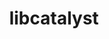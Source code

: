 ---
title: "libcatalyst"
layout: cache
categories: [package, develop]
meta: {"compilers": ["cce@18.0.0", "gcc@10.3.0", "gcc@11.1.0", "gcc@11.4.0", "gcc@12.4.0", "gcc@9.4.0", "intel-oneapi-compilers@2025.1.0"], "num_specs": 146, "num_specs_by_stack": {"aws-pcluster-neoverse_v1": 7, "data-vis-sdk": 21, "e4s": 45, "e4s-cray-rhel": 6, "e4s-cray-sles": 2, "e4s-neoverse-v2": 27, "e4s-neoverse_v1": 12, "e4s-oneapi": 6, "e4s-power": 2, "e4s-rocm-external": 18, "root": 146}, "oss": ["amzn2", "rhel8", "sle_hpc15", "ubuntu20.04", "ubuntu22.04"], "platforms": ["linux"], "stacks": ["aws-pcluster-neoverse_v1", "data-vis-sdk", "e4s", "e4s-cray-rhel", "e4s-cray-sles", "e4s-neoverse-v2", "e4s-neoverse_v1", "e4s-oneapi", "e4s-power", "e4s-rocm-external", "root"], "targets": ["neoverse_v1", "neoverse_v2", "ppc64le", "x86_64_v3", "x86_64_v4"], "versions": ["2.0.0"]}
spec_details: [{"compiler": "gcc@11.4.0", "hash": "23t7q3mo3jspyo6vgmdhgpk5ukzm7aic", "os": "ubuntu22.04", "platform": "linux", "size": "-", "stacks": ["e4s", "root"], "target": "x86_64_v3", "variants": ["build_system=cmake", "build_type=Release", "~conduit", "~fortran", "generator=make", "~ipo", "+mpi", "~python"], "versions": ["2.0.0"]}, {"compiler": "gcc@11.4.0", "hash": "2ihrwcqic76g75mvphs3n3gpwv6t5slz", "os": "ubuntu22.04", "platform": "linux", "size": "-", "stacks": ["e4s", "root"], "target": "x86_64_v3", "variants": ["build_system=cmake", "build_type=Release", "~conduit", "~fortran", "generator=make", "~ipo", "+mpi", "~python"], "versions": ["2.0.0"]}, {"compiler": "gcc@11.4.0", "hash": "2lpbfb3o3uoblku6niuiqczkfl7kh55h", "os": "ubuntu22.04", "platform": "linux", "size": "-", "stacks": ["e4s-neoverse-v2", "root"], "target": "neoverse_v2", "variants": ["build_system=cmake", "build_type=Release", "~conduit", "~fortran", "generator=make", "~ipo", "+mpi", "~python"], "versions": ["2.0.0"]}, {"compiler": "gcc@11.4.0", "hash": "2tfug3wxxc3dbwy3fmg5y23l4s22blmy", "os": "ubuntu22.04", "platform": "linux", "size": "-", "stacks": ["e4s-neoverse-v2", "root"], "target": "neoverse_v2", "variants": ["build_system=cmake", "build_type=Release", "~conduit", "~fortran", "generator=make", "~ipo", "+mpi", "~python"], "versions": ["2.0.0"]}, {"compiler": "gcc@11.1.0", "hash": "2vvxjyxqnei6t5vhdqifi3gkxzcaitgn", "os": "ubuntu20.04", "platform": "linux", "size": "-", "stacks": ["data-vis-sdk", "root"], "target": "x86_64_v3", "variants": ["build_system=cmake", "build_type=Release", "~conduit", "~fortran", "generator=make", "~ipo", "~mpi", "~python"], "versions": ["2.0.0"]}, {"compiler": "gcc@12.4.0", "hash": "37fl7jzalp5xfpnwwml5ec4xodlnk3tf", "os": "amzn2", "platform": "linux", "size": "-", "stacks": ["aws-pcluster-neoverse_v1", "root"], "target": "neoverse_v1", "variants": ["build_system=cmake", "build_type=Release", "~conduit", "~fortran", "generator=make", "~ipo", "~mpi", "~python"], "versions": ["2.0.0"]}, {"compiler": "gcc@11.1.0", "hash": "3gpkr7ucogc6qozl3baw45ssnwo2fkxk", "os": "ubuntu20.04", "platform": "linux", "size": "-", "stacks": ["data-vis-sdk", "root"], "target": "x86_64_v3", "variants": ["build_system=cmake", "build_type=Release", "~conduit", "~fortran", "generator=make", "~ipo", "+mpi", "~python"], "versions": ["2.0.0"]}, {"compiler": "gcc@11.1.0", "hash": "463xsiyqzw4ovxpd4shz2va6tar4wl2o", "os": "ubuntu20.04", "platform": "linux", "size": "-", "stacks": ["data-vis-sdk", "root"], "target": "x86_64_v3", "variants": ["build_system=cmake", "build_type=Release", "~conduit", "~fortran", "generator=make", "~ipo", "~mpi", "~python"], "versions": ["2.0.0"]}, {"compiler": "intel-oneapi-compilers@2025.1.0", "hash": "4apmhzudpnpyscqifu22gojdgxb7zzm2", "os": "ubuntu22.04", "platform": "linux", "size": "-", "stacks": ["e4s-oneapi", "root"], "target": "x86_64_v3", "variants": ["build_system=cmake", "build_type=Release", "~conduit", "~fortran", "generator=make", "~ipo", "+mpi", "~python"], "versions": ["2.0.0"]}, {"compiler": "gcc@11.4.0", "hash": "4drhtaqv3ngea3aoochgf46ddij7e7e6", "os": "ubuntu22.04", "platform": "linux", "size": "-", "stacks": ["e4s", "root"], "target": "x86_64_v3", "variants": ["build_system=cmake", "build_type=Release", "~conduit", "~fortran", "generator=make", "~ipo", "+mpi", "~python"], "versions": ["2.0.0"]}, {"compiler": "gcc@11.4.0", "hash": "4i2clewdzabvsn2b3ndcmdtorqaucsik", "os": "ubuntu22.04", "platform": "linux", "size": "-", "stacks": ["e4s-neoverse_v1", "root"], "target": "neoverse_v1", "variants": ["build_system=cmake", "build_type=Release", "~conduit", "~fortran", "generator=make", "~ipo", "+mpi", "~python"], "versions": ["2.0.0"]}, {"compiler": "gcc@11.4.0", "hash": "4wriylyl2khtpsr5cntdnayc6u4qx7ez", "os": "ubuntu22.04", "platform": "linux", "size": "-", "stacks": ["e4s-neoverse-v2", "root"], "target": "neoverse_v2", "variants": ["build_system=cmake", "build_type=Release", "~conduit", "~fortran", "generator=make", "~ipo", "+mpi", "~python"], "versions": ["2.0.0"]}, {"compiler": "gcc@11.4.0", "hash": "52nqajruiauollmq4r2z62kkv2pagml6", "os": "ubuntu22.04", "platform": "linux", "size": "-", "stacks": ["e4s-neoverse-v2", "root"], "target": "neoverse_v2", "variants": ["build_system=cmake", "build_type=Release", "~conduit", "~fortran", "generator=make", "~ipo", "+mpi", "~python"], "versions": ["2.0.0"]}, {"compiler": "gcc@11.4.0", "hash": "56zgpby7xsaz7cypencluujwqowleogc", "os": "ubuntu22.04", "platform": "linux", "size": "-", "stacks": ["e4s-neoverse_v1", "root"], "target": "neoverse_v1", "variants": ["build_system=cmake", "build_type=Release", "~conduit", "~fortran", "generator=make", "~ipo", "+mpi", "~python"], "versions": ["2.0.0"]}, {"compiler": "gcc@11.4.0", "hash": "5qkmqyd53umhkqcbv5n4kcsxgflid36g", "os": "ubuntu22.04", "platform": "linux", "size": "-", "stacks": ["e4s", "root"], "target": "x86_64_v3", "variants": ["build_system=cmake", "build_type=Release", "~conduit", "~fortran", "generator=make", "~ipo", "+mpi", "~python"], "versions": ["2.0.0"]}, {"compiler": "gcc@11.4.0", "hash": "5xu5p5gfu4yqfejv5me45np77sozfgro", "os": "ubuntu22.04", "platform": "linux", "size": "-", "stacks": ["e4s", "root"], "target": "x86_64_v3", "variants": ["build_system=cmake", "build_type=Release", "~conduit", "~fortran", "generator=make", "~ipo", "+mpi", "~python"], "versions": ["2.0.0"]}, {"compiler": "gcc@11.4.0", "hash": "6frmuj2z755apz3vaob2izktnmnmol2y", "os": "ubuntu22.04", "platform": "linux", "size": "-", "stacks": ["e4s-neoverse-v2", "root"], "target": "neoverse_v2", "variants": ["build_system=cmake", "build_type=Release", "~conduit", "~fortran", "generator=make", "~ipo", "+mpi", "~python"], "versions": ["2.0.0"]}, {"compiler": "gcc@11.4.0", "hash": "6txsy363pik3dugfxgznianazo2vxlc4", "os": "ubuntu22.04", "platform": "linux", "size": "-", "stacks": ["e4s-neoverse_v1", "root"], "target": "neoverse_v1", "variants": ["build_system=cmake", "build_type=Release", "~conduit", "~fortran", "generator=make", "~ipo", "+mpi", "~python"], "versions": ["2.0.0"]}, {"compiler": "intel-oneapi-compilers@2025.1.0", "hash": "6x3lkhra6t2hb6oppzt46pgnucpsqugo", "os": "ubuntu22.04", "platform": "linux", "size": "-", "stacks": ["e4s-oneapi", "root"], "target": "x86_64_v3", "variants": ["build_system=cmake", "build_type=Release", "~conduit", "~fortran", "generator=make", "~ipo", "+mpi", "~python"], "versions": ["2.0.0"]}, {"compiler": "gcc@11.4.0", "hash": "74r7bkt4sukamwcmo6p7npkoo6h76g7i", "os": "ubuntu22.04", "platform": "linux", "size": "-", "stacks": ["e4s-rocm-external", "root"], "target": "x86_64_v3", "variants": ["build_system=cmake", "build_type=Release", "~conduit", "~fortran", "generator=make", "~ipo", "+mpi", "~python"], "versions": ["2.0.0"]}, {"compiler": "intel-oneapi-compilers@2025.1.0", "hash": "7fo3qxjravals4v7beavio6cnoraovh6", "os": "ubuntu22.04", "platform": "linux", "size": "-", "stacks": ["e4s-oneapi", "root"], "target": "x86_64_v3", "variants": ["build_system=cmake", "build_type=Release", "~conduit", "~fortran", "generator=make", "~ipo", "+mpi", "~python"], "versions": ["2.0.0"]}, {"compiler": "gcc@11.4.0", "hash": "7fu4634ktmswleqtr3qjm6vli74pbr62", "os": "ubuntu22.04", "platform": "linux", "size": "-", "stacks": ["e4s-neoverse-v2", "root"], "target": "neoverse_v2", "variants": ["build_system=cmake", "build_type=Release", "~conduit", "~fortran", "generator=make", "~ipo", "+mpi", "~python"], "versions": ["2.0.0"]}, {"compiler": "gcc@11.4.0", "hash": "7obq5rkpwry3rbtjj6ycnyooirhxwl77", "os": "ubuntu22.04", "platform": "linux", "size": "-", "stacks": ["e4s-neoverse-v2", "root"], "target": "neoverse_v2", "variants": ["build_system=cmake", "build_type=Release", "~conduit", "~fortran", "generator=make", "~ipo", "+mpi", "~python"], "versions": ["2.0.0"]}, {"compiler": "gcc@12.4.0", "hash": "7tc6jmao5rh4uwmmehqffmlaix6ic4ri", "os": "amzn2", "platform": "linux", "size": "-", "stacks": ["aws-pcluster-neoverse_v1", "root"], "target": "neoverse_v1", "variants": ["build_system=cmake", "build_type=Release", "~conduit", "~fortran", "generator=make", "~ipo", "~mpi", "~python"], "versions": ["2.0.0"]}, {"compiler": "cce@18.0.0", "hash": "7u4wkagpybehym6ytfzigp4pn7rkvovz", "os": "rhel8", "platform": "linux", "size": "-", "stacks": ["e4s-cray-rhel", "root"], "target": "x86_64_v3", "variants": ["build_system=cmake", "build_type=Release", "~conduit", "~fortran", "generator=make", "~ipo", "+mpi", "~python"], "versions": ["2.0.0"]}, {"compiler": "gcc@11.4.0", "hash": "7yrbs3rhguzfv5a4wqstxifx4nrvxp3c", "os": "ubuntu22.04", "platform": "linux", "size": "-", "stacks": ["e4s-neoverse-v2", "root"], "target": "neoverse_v2", "variants": ["build_system=cmake", "build_type=Release", "~conduit", "~fortran", "generator=make", "~ipo", "+mpi", "~python"], "versions": ["2.0.0"]}, {"compiler": "gcc@11.4.0", "hash": "apc5q6pkp23x2hw6uphn4tmgkgyqxwpg", "os": "ubuntu22.04", "platform": "linux", "size": "-", "stacks": ["e4s-neoverse-v2", "root"], "target": "neoverse_v2", "variants": ["build_system=cmake", "build_type=Release", "~conduit", "~fortran", "generator=make", "~ipo", "+mpi", "~python"], "versions": ["2.0.0"]}, {"compiler": "gcc@11.4.0", "hash": "arz5udflpkigj4d5c74ktmg7gglqwdqy", "os": "ubuntu22.04", "platform": "linux", "size": "-", "stacks": ["e4s-rocm-external", "root"], "target": "x86_64_v3", "variants": ["build_system=cmake", "build_type=Release", "~conduit", "~fortran", "generator=make", "~ipo", "+mpi", "~python"], "versions": ["2.0.0"]}, {"compiler": "gcc@11.4.0", "hash": "awea7prmhmh25zq6rtwvgvlrhkku623r", "os": "ubuntu22.04", "platform": "linux", "size": "-", "stacks": ["e4s", "root"], "target": "x86_64_v3", "variants": ["build_system=cmake", "build_type=Release", "~conduit", "~fortran", "generator=make", "~ipo", "+mpi", "~python"], "versions": ["2.0.0"]}, {"compiler": "gcc@11.4.0", "hash": "azpir62idsyh73k3ym2yopqtk7loioqq", "os": "ubuntu22.04", "platform": "linux", "size": "-", "stacks": ["e4s-neoverse-v2", "root"], "target": "neoverse_v2", "variants": ["build_system=cmake", "build_type=Release", "~conduit", "~fortran", "generator=make", "~ipo", "+mpi", "~python"], "versions": ["2.0.0"]}, {"compiler": "cce@18.0.0", "hash": "bmfz5rmhuy7rylnkbyaopbuqd4eurqba", "os": "rhel8", "platform": "linux", "size": "-", "stacks": ["e4s-cray-rhel", "root"], "target": "x86_64_v3", "variants": ["build_system=cmake", "build_type=Release", "~conduit", "~fortran", "generator=make", "~ipo", "+mpi", "~python"], "versions": ["2.0.0"]}, {"compiler": "gcc@11.4.0", "hash": "bthategqx6ubjmqmcwpvut3ye6fuho3d", "os": "ubuntu22.04", "platform": "linux", "size": "-", "stacks": ["e4s-neoverse_v1", "root"], "target": "neoverse_v1", "variants": ["build_system=cmake", "build_type=Release", "~conduit", "~fortran", "generator=make", "~ipo", "+mpi", "~python"], "versions": ["2.0.0"]}, {"compiler": "gcc@11.4.0", "hash": "bwd6wos5bqaohzerra7iumzqukt7ldmm", "os": "ubuntu22.04", "platform": "linux", "size": "-", "stacks": ["e4s-neoverse_v1", "root"], "target": "neoverse_v1", "variants": ["build_system=cmake", "build_type=Release", "~conduit", "~fortran", "generator=make", "~ipo", "+mpi", "~python"], "versions": ["2.0.0"]}, {"compiler": "gcc@11.4.0", "hash": "c35syhi4ecmgdk6izg3mj3g5ramdt2lk", "os": "ubuntu22.04", "platform": "linux", "size": "-", "stacks": ["e4s-neoverse-v2", "root"], "target": "neoverse_v2", "variants": ["build_system=cmake", "build_type=Release", "~conduit", "~fortran", "generator=make", "~ipo", "+mpi", "~python"], "versions": ["2.0.0"]}, {"compiler": "gcc@11.4.0", "hash": "c6usvadyxmbi32y7cfelrfnufttiri5w", "os": "ubuntu22.04", "platform": "linux", "size": "-", "stacks": ["e4s-rocm-external", "root"], "target": "x86_64_v3", "variants": ["build_system=cmake", "build_type=Release", "~conduit", "~fortran", "generator=make", "~ipo", "+mpi", "~python"], "versions": ["2.0.0"]}, {"compiler": "gcc@11.1.0", "hash": "cjqsfzjoditoasyflndeahlqmbainbn2", "os": "ubuntu20.04", "platform": "linux", "size": "-", "stacks": ["data-vis-sdk", "root"], "target": "x86_64_v3", "variants": ["build_system=cmake", "build_type=Release", "~conduit", "~fortran", "generator=make", "~ipo", "+mpi", "~python"], "versions": ["2.0.0"]}, {"compiler": "gcc@11.4.0", "hash": "co5oslf3l6prun7ryufba6kvuqxakhfw", "os": "ubuntu22.04", "platform": "linux", "size": "-", "stacks": ["e4s", "root"], "target": "x86_64_v3", "variants": ["build_system=cmake", "build_type=Release", "~conduit", "~fortran", "generator=make", "~ipo", "+mpi", "~python"], "versions": ["2.0.0"]}, {"compiler": "gcc@11.4.0", "hash": "cpvdlbuow4et2yog4naqcx2mm4nnssjd", "os": "ubuntu22.04", "platform": "linux", "size": "-", "stacks": ["e4s", "root"], "target": "x86_64_v3", "variants": ["build_system=cmake", "build_type=Release", "~conduit", "~fortran", "generator=make", "~ipo", "+mpi", "~python"], "versions": ["2.0.0"]}, {"compiler": "gcc@12.4.0", "hash": "cvfvh4h2qas7oywbpcouhcpxpo7gmqlg", "os": "amzn2", "platform": "linux", "size": "-", "stacks": ["aws-pcluster-neoverse_v1", "root"], "target": "neoverse_v1", "variants": ["build_system=cmake", "build_type=Release", "~conduit", "~fortran", "generator=make", "~ipo", "~mpi", "~python"], "versions": ["2.0.0"]}, {"compiler": "gcc@11.4.0", "hash": "d56r675mypsilqnn4piol5a4kcsxtrlt", "os": "ubuntu22.04", "platform": "linux", "size": "-", "stacks": ["e4s-neoverse-v2", "root"], "target": "neoverse_v2", "variants": ["build_system=cmake", "build_type=Release", "~conduit", "~fortran", "generator=make", "~ipo", "+mpi", "~python"], "versions": ["2.0.0"]}, {"compiler": "gcc@11.4.0", "hash": "ddfogxjs7qplvhr7mrhlvcgrrexdvchy", "os": "ubuntu22.04", "platform": "linux", "size": "-", "stacks": ["e4s-rocm-external", "root"], "target": "x86_64_v3", "variants": ["build_system=cmake", "build_type=Release", "~conduit", "~fortran", "generator=make", "~ipo", "+mpi", "~python"], "versions": ["2.0.0"]}, {"compiler": "gcc@11.4.0", "hash": "dibxsgj5sswsfnbp2b3rouwqtb6ftqcu", "os": "ubuntu22.04", "platform": "linux", "size": "-", "stacks": ["e4s", "root"], "target": "x86_64_v3", "variants": ["build_system=cmake", "build_type=Release", "~conduit", "~fortran", "generator=make", "~ipo", "+mpi", "~python"], "versions": ["2.0.0"]}, {"compiler": "gcc@11.4.0", "hash": "dn3rvkcwj62lyksu6nrtcguez4sfqynv", "os": "ubuntu22.04", "platform": "linux", "size": "-", "stacks": ["e4s", "root"], "target": "x86_64_v3", "variants": ["build_system=cmake", "build_type=Release", "~conduit", "~fortran", "generator=make", "~ipo", "+mpi", "~python"], "versions": ["2.0.0"]}, {"compiler": "gcc@11.4.0", "hash": "dqyqdyhpn3kmtcvhfikppbg2klwowvih", "os": "ubuntu22.04", "platform": "linux", "size": "-", "stacks": ["e4s-neoverse-v2", "root"], "target": "neoverse_v2", "variants": ["build_system=cmake", "build_type=Release", "~conduit", "~fortran", "generator=make", "~ipo", "+mpi", "~python"], "versions": ["2.0.0"]}, {"compiler": "gcc@11.1.0", "hash": "dy4prnj6fj4bjyzd7ma3wmmhjfl7gjmo", "os": "ubuntu20.04", "platform": "linux", "size": "-", "stacks": ["data-vis-sdk", "root"], "target": "x86_64_v3", "variants": ["build_system=cmake", "build_type=Release", "~conduit", "~fortran", "generator=make", "~ipo", "+mpi", "~python"], "versions": ["2.0.0"]}, {"compiler": "cce@18.0.0", "hash": "ea7gegvca5maac6hz3kekll6jh7rc67s", "os": "rhel8", "platform": "linux", "size": "-", "stacks": ["e4s-cray-rhel", "root"], "target": "x86_64_v3", "variants": ["build_system=cmake", "build_type=Release", "~conduit", "~fortran", "generator=make", "~ipo", "+mpi", "~python"], "versions": ["2.0.0"]}, {"compiler": "gcc@11.4.0", "hash": "ecphyfzrkih5tmj4p7f62dbnvkbeldn2", "os": "ubuntu22.04", "platform": "linux", "size": "-", "stacks": ["e4s", "root"], "target": "x86_64_v3", "variants": ["build_system=cmake", "build_type=Release", "~conduit", "~fortran", "generator=make", "~ipo", "+mpi", "~python"], "versions": ["2.0.0"]}, {"compiler": "gcc@10.3.0", "hash": "eyyecuik3giqmlph5ewvwwld4wljybag", "os": "sle_hpc15", "platform": "linux", "size": "-", "stacks": ["e4s-cray-sles", "root"], "target": "x86_64_v4", "variants": ["build_system=cmake", "build_type=Release", "~conduit", "~fortran", "generator=make", "~ipo", "+mpi", "~python"], "versions": ["2.0.0"]}, {"compiler": "gcc@11.4.0", "hash": "f3exjjluqfpt3hkak3mzwaydofy563ah", "os": "ubuntu22.04", "platform": "linux", "size": "-", "stacks": ["e4s", "root"], "target": "x86_64_v3", "variants": ["build_system=cmake", "build_type=Release", "~conduit", "~fortran", "generator=make", "~ipo", "+mpi", "~python"], "versions": ["2.0.0"]}, {"compiler": "gcc@12.4.0", "hash": "ftrvvxy7le2ucglndytowxakah3a447u", "os": "amzn2", "platform": "linux", "size": "-", "stacks": ["aws-pcluster-neoverse_v1", "root"], "target": "neoverse_v1", "variants": ["build_system=cmake", "build_type=Release", "~conduit", "~fortran", "generator=make", "~ipo", "~mpi", "~python"], "versions": ["2.0.0"]}, {"compiler": "gcc@11.4.0", "hash": "g4oerm6jpylpsyedgsr3ropmnb2nxykl", "os": "ubuntu22.04", "platform": "linux", "size": "-", "stacks": ["e4s-neoverse-v2", "root"], "target": "neoverse_v2", "variants": ["build_system=cmake", "build_type=Release", "~conduit", "~fortran", "generator=make", "~ipo", "+mpi", "~python"], "versions": ["2.0.0"]}, {"compiler": "gcc@11.4.0", "hash": "gcv5n4oidzwpmkl7hgpdnachgyvs4y5c", "os": "ubuntu22.04", "platform": "linux", "size": "-", "stacks": ["e4s-neoverse-v2", "root"], "target": "neoverse_v2", "variants": ["build_system=cmake", "build_type=Release", "~conduit", "~fortran", "generator=make", "~ipo", "+mpi", "~python"], "versions": ["2.0.0"]}, {"compiler": "gcc@11.4.0", "hash": "gibqizi7jkagc6lg32yc3xhirzjkytyf", "os": "ubuntu22.04", "platform": "linux", "size": "-", "stacks": ["e4s", "root"], "target": "x86_64_v3", "variants": ["build_system=cmake", "build_type=Release", "~conduit", "~fortran", "generator=make", "~ipo", "+mpi", "~python"], "versions": ["2.0.0"]}, {"compiler": "gcc@11.4.0", "hash": "gmda43lwxkfs4bdcvl2p3zlq5cpt5l6w", "os": "ubuntu22.04", "platform": "linux", "size": "-", "stacks": ["e4s-rocm-external", "root"], "target": "x86_64_v3", "variants": ["build_system=cmake", "build_type=Release", "~conduit", "~fortran", "generator=make", "~ipo", "+mpi", "~python"], "versions": ["2.0.0"]}, {"compiler": "gcc@11.4.0", "hash": "gradzmunzj7nvj63wfxxgqme4ja53lcw", "os": "ubuntu22.04", "platform": "linux", "size": "-", "stacks": ["e4s", "root"], "target": "x86_64_v3", "variants": ["build_system=cmake", "build_type=Release", "~conduit", "~fortran", "generator=make", "~ipo", "+mpi", "~python"], "versions": ["2.0.0"]}, {"compiler": "gcc@11.4.0", "hash": "hjs57eqlbouewkxoon2v4wzsx3f36lmo", "os": "ubuntu22.04", "platform": "linux", "size": "-", "stacks": ["e4s-neoverse-v2", "root"], "target": "neoverse_v2", "variants": ["build_system=cmake", "build_type=Release", "~conduit", "~fortran", "generator=make", "~ipo", "+mpi", "~python"], "versions": ["2.0.0"]}, {"compiler": "gcc@11.4.0", "hash": "hsuz23knajksxwc525xyxcakuaoh3bvn", "os": "ubuntu22.04", "platform": "linux", "size": "-", "stacks": ["e4s-neoverse_v1", "root"], "target": "neoverse_v1", "variants": ["build_system=cmake", "build_type=Release", "~conduit", "~fortran", "generator=make", "~ipo", "+mpi", "~python"], "versions": ["2.0.0"]}, {"compiler": "gcc@11.4.0", "hash": "hxoc24firbbk7peiv6b6iqeux5awkcug", "os": "ubuntu22.04", "platform": "linux", "size": "-", "stacks": ["e4s-rocm-external", "root"], "target": "x86_64_v3", "variants": ["build_system=cmake", "build_type=Release", "~conduit", "~fortran", "generator=make", "~ipo", "+mpi", "~python"], "versions": ["2.0.0"]}, {"compiler": "gcc@11.4.0", "hash": "i2cby7kfvjlqlmglqkk3mvqltw4pt6am", "os": "ubuntu22.04", "platform": "linux", "size": "-", "stacks": ["e4s-rocm-external", "root"], "target": "x86_64_v3", "variants": ["build_system=cmake", "build_type=Release", "~conduit", "~fortran", "generator=make", "~ipo", "+mpi", "~python"], "versions": ["2.0.0"]}, {"compiler": "gcc@11.4.0", "hash": "i4asl2ikw75co4s3iym7ftjnxhqtrjai", "os": "ubuntu22.04", "platform": "linux", "size": "-", "stacks": ["e4s-rocm-external", "root"], "target": "x86_64_v3", "variants": ["build_system=cmake", "build_type=Release", "~conduit", "~fortran", "generator=make", "~ipo", "+mpi", "~python"], "versions": ["2.0.0"]}, {"compiler": "gcc@11.4.0", "hash": "ia7gcy6s2huohfun4fev2q4652tsgy56", "os": "ubuntu22.04", "platform": "linux", "size": "-", "stacks": ["e4s", "root"], "target": "x86_64_v3", "variants": ["build_system=cmake", "build_type=Release", "~conduit", "~fortran", "generator=make", "~ipo", "+mpi", "~python"], "versions": ["2.0.0"]}, {"compiler": "gcc@11.4.0", "hash": "ifhwe5zb34tt6evrinowsa74kestwohu", "os": "ubuntu22.04", "platform": "linux", "size": "-", "stacks": ["e4s-rocm-external", "root"], "target": "x86_64_v3", "variants": ["build_system=cmake", "build_type=Release", "~conduit", "~fortran", "generator=make", "~ipo", "+mpi", "~python"], "versions": ["2.0.0"]}, {"compiler": "gcc@11.4.0", "hash": "ikto2chmhwz2hrmmgmxzl2vrkcyooant", "os": "ubuntu22.04", "platform": "linux", "size": "-", "stacks": ["e4s-neoverse-v2", "root"], "target": "neoverse_v2", "variants": ["build_system=cmake", "build_type=Release", "~conduit", "~fortran", "generator=make", "~ipo", "+mpi", "~python"], "versions": ["2.0.0"]}, {"compiler": "gcc@11.4.0", "hash": "ioynnpzsm7pphhq3refttc7dihby5rrn", "os": "ubuntu22.04", "platform": "linux", "size": "-", "stacks": ["e4s", "root"], "target": "x86_64_v3", "variants": ["build_system=cmake", "build_type=Release", "~conduit", "~fortran", "generator=make", "~ipo", "+mpi", "~python"], "versions": ["2.0.0"]}, {"compiler": "gcc@11.4.0", "hash": "iqzmhurgnv4so27ewnl67p4cwuqwjsck", "os": "ubuntu22.04", "platform": "linux", "size": "-", "stacks": ["e4s", "root"], "target": "x86_64_v3", "variants": ["build_system=cmake", "build_type=Release", "~conduit", "~fortran", "generator=make", "~ipo", "+mpi", "~python"], "versions": ["2.0.0"]}, {"compiler": "gcc@11.4.0", "hash": "ixdvpyxhj2kqd2mw4jxjvi75xxmkpnie", "os": "ubuntu22.04", "platform": "linux", "size": "-", "stacks": ["e4s-rocm-external", "root"], "target": "x86_64_v3", "variants": ["build_system=cmake", "build_type=Release", "~conduit", "~fortran", "generator=make", "~ipo", "+mpi", "~python"], "versions": ["2.0.0"]}, {"compiler": "gcc@11.4.0", "hash": "izhosa7xnscpzodyunxuapfbvoycj3ed", "os": "ubuntu22.04", "platform": "linux", "size": "-", "stacks": ["e4s-neoverse-v2", "root"], "target": "neoverse_v2", "variants": ["build_system=cmake", "build_type=Release", "~conduit", "~fortran", "generator=make", "~ipo", "+mpi", "~python"], "versions": ["2.0.0"]}, {"compiler": "gcc@11.4.0", "hash": "j74ld4tappoflg4ibsmjsgfa2wws2qt6", "os": "ubuntu22.04", "platform": "linux", "size": "-", "stacks": ["e4s", "root"], "target": "x86_64_v3", "variants": ["build_system=cmake", "build_type=Release", "~conduit", "~fortran", "generator=make", "~ipo", "+mpi", "~python"], "versions": ["2.0.0"]}, {"compiler": "gcc@11.4.0", "hash": "j7syg2awsgvhgirum5h5nvkd7ngvjvb3", "os": "ubuntu22.04", "platform": "linux", "size": "-", "stacks": ["e4s", "root"], "target": "x86_64_v3", "variants": ["build_system=cmake", "build_type=Release", "~conduit", "~fortran", "generator=make", "~ipo", "+mpi", "~python"], "versions": ["2.0.0"]}, {"compiler": "gcc@11.4.0", "hash": "jfiobchtfchgylodrd7cwobvmcpjyx5y", "os": "ubuntu22.04", "platform": "linux", "size": "-", "stacks": ["e4s-neoverse-v2", "root"], "target": "neoverse_v2", "variants": ["build_system=cmake", "build_type=Release", "~conduit", "~fortran", "generator=make", "~ipo", "+mpi", "~python"], "versions": ["2.0.0"]}, {"compiler": "gcc@11.4.0", "hash": "k2jxi62qsobjmoeigdnjmx33sn3plfx5", "os": "ubuntu22.04", "platform": "linux", "size": "-", "stacks": ["e4s", "root"], "target": "x86_64_v3", "variants": ["build_system=cmake", "build_type=Release", "~conduit", "~fortran", "generator=make", "~ipo", "+mpi", "~python"], "versions": ["2.0.0"]}, {"compiler": "cce@18.0.0", "hash": "k7pdwolp5okmadzm2qhnd43blm6gcwqs", "os": "rhel8", "platform": "linux", "size": "-", "stacks": ["e4s-cray-rhel", "root"], "target": "x86_64_v3", "variants": ["build_system=cmake", "build_type=Release", "~conduit", "~fortran", "generator=make", "~ipo", "+mpi", "~python"], "versions": ["2.0.0"]}, {"compiler": "gcc@11.4.0", "hash": "ka4d7wv6wrce67j7nrg7nu3zhjw756we", "os": "ubuntu22.04", "platform": "linux", "size": "-", "stacks": ["e4s-neoverse_v1", "root"], "target": "neoverse_v1", "variants": ["build_system=cmake", "build_type=Release", "~conduit", "~fortran", "generator=make", "~ipo", "+mpi", "~python"], "versions": ["2.0.0"]}, {"compiler": "gcc@11.1.0", "hash": "kb4ve6qu7xmjysegtka2khq274woxr73", "os": "ubuntu20.04", "platform": "linux", "size": "-", "stacks": ["data-vis-sdk", "root"], "target": "x86_64_v3", "variants": ["build_system=cmake", "build_type=Release", "~conduit", "~fortran", "generator=make", "~ipo", "~mpi", "~python"], "versions": ["2.0.0"]}, {"compiler": "gcc@11.4.0", "hash": "kkn4g5vqdrk46gbojcwm4gs2tjwpzpbi", "os": "ubuntu22.04", "platform": "linux", "size": "-", "stacks": ["e4s-rocm-external", "root"], "target": "x86_64_v3", "variants": ["build_system=cmake", "build_type=Release", "~conduit", "~fortran", "generator=make", "~ipo", "+mpi", "~python"], "versions": ["2.0.0"]}, {"compiler": "gcc@9.4.0", "hash": "kv7wrogovsnebyjzow7dca7ym3e64ncf", "os": "ubuntu20.04", "platform": "linux", "size": "-", "stacks": ["e4s-power", "root"], "target": "ppc64le", "variants": ["build_system=cmake", "build_type=Release", "~conduit", "~fortran", "generator=make", "~ipo", "+mpi", "~python"], "versions": ["2.0.0"]}, {"compiler": "gcc@11.4.0", "hash": "l265kta2nypwhwduldusarnnktyrthq5", "os": "ubuntu22.04", "platform": "linux", "size": "-", "stacks": ["e4s-neoverse_v1", "root"], "target": "neoverse_v1", "variants": ["build_system=cmake", "build_type=Release", "~conduit", "~fortran", "generator=make", "~ipo", "+mpi", "~python"], "versions": ["2.0.0"]}, {"compiler": "gcc@11.1.0", "hash": "l3f2mwvauo7fs67lcyl3fzqeufu5vzpq", "os": "ubuntu20.04", "platform": "linux", "size": "-", "stacks": ["data-vis-sdk", "root"], "target": "x86_64_v3", "variants": ["build_system=cmake", "build_type=Release", "~conduit", "~fortran", "generator=make", "~ipo", "+mpi", "~python"], "versions": ["2.0.0"]}, {"compiler": "gcc@11.4.0", "hash": "l7whkpjoi67s7ykicj3zswm6fjnrunxk", "os": "ubuntu22.04", "platform": "linux", "size": "-", "stacks": ["e4s", "root"], "target": "x86_64_v3", "variants": ["build_system=cmake", "build_type=Release", "~conduit", "~fortran", "generator=make", "~ipo", "+mpi", "~python"], "versions": ["2.0.0"]}, {"compiler": "gcc@11.4.0", "hash": "lfde3gqvhekj2icmbhdgttypqy2mycax", "os": "ubuntu22.04", "platform": "linux", "size": "-", "stacks": ["e4s-rocm-external", "root"], "target": "x86_64_v3", "variants": ["build_system=cmake", "build_type=Release", "~conduit", "~fortran", "generator=make", "~ipo", "+mpi", "~python"], "versions": ["2.0.0"]}, {"compiler": "gcc@11.1.0", "hash": "lfe3e5raynct3wofaj6xjc2cmaik5lve", "os": "ubuntu20.04", "platform": "linux", "size": "-", "stacks": ["data-vis-sdk", "root"], "target": "x86_64_v3", "variants": ["build_system=cmake", "build_type=Release", "~conduit", "~fortran", "generator=make", "~ipo", "~mpi", "~python"], "versions": ["2.0.0"]}, {"compiler": "gcc@11.1.0", "hash": "mjm6rcey4otova44r3thdrbylao6naja", "os": "ubuntu20.04", "platform": "linux", "size": "-", "stacks": ["data-vis-sdk", "root"], "target": "x86_64_v3", "variants": ["build_system=cmake", "build_type=Release", "~conduit", "~fortran", "generator=make", "~ipo", "~mpi", "~python"], "versions": ["2.0.0"]}, {"compiler": "gcc@11.4.0", "hash": "mr32ejfn5ipynsmnr35tixenkbtkmwwe", "os": "ubuntu22.04", "platform": "linux", "size": "-", "stacks": ["e4s-neoverse-v2", "root"], "target": "neoverse_v2", "variants": ["build_system=cmake", "build_type=Release", "~conduit", "~fortran", "generator=make", "~ipo", "+mpi", "~python"], "versions": ["2.0.0"]}, {"compiler": "gcc@11.4.0", "hash": "n6ffsgeufp6uoaptvsdx6iwwui5v3ngn", "os": "ubuntu22.04", "platform": "linux", "size": "-", "stacks": ["e4s-rocm-external", "root"], "target": "x86_64_v3", "variants": ["build_system=cmake", "build_type=Release", "~conduit", "~fortran", "generator=make", "~ipo", "+mpi", "~python"], "versions": ["2.0.0"]}, {"compiler": "gcc@11.1.0", "hash": "nees5i7xaipzjz3nx3vam4uw7dtdrmxf", "os": "ubuntu20.04", "platform": "linux", "size": "-", "stacks": ["data-vis-sdk", "root"], "target": "x86_64_v3", "variants": ["build_system=cmake", "build_type=Release", "~conduit", "~fortran", "generator=make", "~ipo", "~mpi", "~python"], "versions": ["2.0.0"]}, {"compiler": "gcc@11.4.0", "hash": "nfurownju2ascx4efetc373fzrojbaga", "os": "ubuntu22.04", "platform": "linux", "size": "-", "stacks": ["e4s", "root"], "target": "x86_64_v3", "variants": ["build_system=cmake", "build_type=Release", "~conduit", "~fortran", "generator=make", "~ipo", "+mpi", "~python"], "versions": ["2.0.0"]}, {"compiler": "gcc@11.4.0", "hash": "ng2duawr37djsinknbykeidoeihecejk", "os": "ubuntu22.04", "platform": "linux", "size": "-", "stacks": ["e4s-neoverse-v2", "root"], "target": "neoverse_v2", "variants": ["build_system=cmake", "build_type=Release", "~conduit", "~fortran", "generator=make", "~ipo", "+mpi", "~python"], "versions": ["2.0.0"]}, {"compiler": "gcc@9.4.0", "hash": "nlevg22dwjywptyviy2liuoityx4cx3y", "os": "ubuntu20.04", "platform": "linux", "size": "-", "stacks": ["e4s-power", "root"], "target": "ppc64le", "variants": ["build_system=cmake", "build_type=Release", "~conduit", "~fortran", "generator=make", "~ipo", "+mpi", "~python"], "versions": ["2.0.0"]}, {"compiler": "gcc@11.4.0", "hash": "nvne4oeqtouhjflatweqisjd6bqhszgz", "os": "ubuntu22.04", "platform": "linux", "size": "-", "stacks": ["e4s-neoverse_v1", "root"], "target": "neoverse_v1", "variants": ["build_system=cmake", "build_type=Release", "~conduit", "~fortran", "generator=make", "~ipo", "+mpi", "~python"], "versions": ["2.0.0"]}, {"compiler": "gcc@11.4.0", "hash": "o4zklomeq3yrdvx6bbbghqck6j5yxu5t", "os": "ubuntu22.04", "platform": "linux", "size": "-", "stacks": ["e4s", "root"], "target": "x86_64_v3", "variants": ["build_system=cmake", "build_type=Release", "~conduit", "~fortran", "generator=make", "~ipo", "+mpi", "~python"], "versions": ["2.0.0"]}, {"compiler": "gcc@11.1.0", "hash": "odu2faf4zr2uttas5off2vqn327d4vpy", "os": "ubuntu20.04", "platform": "linux", "size": "-", "stacks": ["data-vis-sdk", "root"], "target": "x86_64_v3", "variants": ["build_system=cmake", "build_type=Release", "~conduit", "~fortran", "generator=make", "~ipo", "+mpi", "~python"], "versions": ["2.0.0"]}, {"compiler": "gcc@12.4.0", "hash": "oq6kh42xfcrrsgy5dqa3hkibbkmtwifz", "os": "amzn2", "platform": "linux", "size": "-", "stacks": ["aws-pcluster-neoverse_v1", "root"], "target": "neoverse_v1", "variants": ["build_system=cmake", "build_type=Release", "~conduit", "~fortran", "generator=make", "~ipo", "~mpi", "~python"], "versions": ["2.0.0"]}, {"compiler": "gcc@11.1.0", "hash": "oz6xj3n7cbz4bfkpbk4pqkmq5ts6lnqw", "os": "ubuntu20.04", "platform": "linux", "size": "-", "stacks": ["data-vis-sdk", "root"], "target": "x86_64_v3", "variants": ["build_system=cmake", "build_type=Release", "~conduit", "~fortran", "generator=make", "~ipo", "~mpi", "~python"], "versions": ["2.0.0"]}, {"compiler": "gcc@11.4.0", "hash": "p3a6sb77hhfbkngm62uom4ppulnuidi4", "os": "ubuntu22.04", "platform": "linux", "size": "-", "stacks": ["e4s", "root"], "target": "x86_64_v3", "variants": ["build_system=cmake", "build_type=Release", "~conduit", "~fortran", "generator=make", "~ipo", "+mpi", "~python"], "versions": ["2.0.0"]}, {"compiler": "gcc@11.4.0", "hash": "p7nkdndgwt2l55ibkiztox4ydihzmpt7", "os": "ubuntu22.04", "platform": "linux", "size": "-", "stacks": ["e4s", "root"], "target": "x86_64_v3", "variants": ["build_system=cmake", "build_type=Release", "~conduit", "~fortran", "generator=make", "~ipo", "+mpi", "~python"], "versions": ["2.0.0"]}, {"compiler": "gcc@11.4.0", "hash": "pgovlqk4hlqr5gych47y356yopwq4eq7", "os": "ubuntu22.04", "platform": "linux", "size": "-", "stacks": ["e4s-neoverse-v2", "root"], "target": "neoverse_v2", "variants": ["build_system=cmake", "build_type=Release", "~conduit", "~fortran", "generator=make", "~ipo", "+mpi", "~python"], "versions": ["2.0.0"]}, {"compiler": "gcc@11.4.0", "hash": "prno6qfetkuldoqxpgpdqhtfaqyfq44s", "os": "ubuntu22.04", "platform": "linux", "size": "-", "stacks": ["e4s-neoverse-v2", "root"], "target": "neoverse_v2", "variants": ["build_system=cmake", "build_type=Release", "~conduit", "~fortran", "generator=make", "~ipo", "+mpi", "~python"], "versions": ["2.0.0"]}, {"compiler": "gcc@11.4.0", "hash": "q3zpqmu5qyysmykt4xoeucar7rxjf4xc", "os": "ubuntu22.04", "platform": "linux", "size": "-", "stacks": ["e4s-neoverse-v2", "root"], "target": "neoverse_v2", "variants": ["build_system=cmake", "build_type=Release", "~conduit", "~fortran", "generator=make", "~ipo", "+mpi", "~python"], "versions": ["2.0.0"]}, {"compiler": "gcc@11.4.0", "hash": "q6r2r4f25hq3iyzu4bgnjqfwk34wthwj", "os": "ubuntu22.04", "platform": "linux", "size": "-", "stacks": ["e4s", "root"], "target": "x86_64_v3", "variants": ["build_system=cmake", "build_type=Release", "~conduit", "~fortran", "generator=make", "~ipo", "+mpi", "~python"], "versions": ["2.0.0"]}, {"compiler": "gcc@11.4.0", "hash": "q7gc4te4npvwegmgl5akekv4asdykgtg", "os": "ubuntu22.04", "platform": "linux", "size": "-", "stacks": ["e4s-neoverse_v1", "root"], "target": "neoverse_v1", "variants": ["build_system=cmake", "build_type=Release", "~conduit", "~fortran", "generator=make", "~ipo", "+mpi", "~python"], "versions": ["2.0.0"]}, {"compiler": "gcc@11.4.0", "hash": "qczj2uxecwtxqn3nsf5bcpwmfikzck3l", "os": "ubuntu22.04", "platform": "linux", "size": "-", "stacks": ["e4s-rocm-external", "root"], "target": "x86_64_v3", "variants": ["build_system=cmake", "build_type=Release", "~conduit", "~fortran", "generator=make", "~ipo", "+mpi", "~python"], "versions": ["2.0.0"]}, {"compiler": "gcc@11.4.0", "hash": "qehqiumx36fystkindipgfmwtvfwtqc7", "os": "ubuntu22.04", "platform": "linux", "size": "-", "stacks": ["e4s", "root"], "target": "x86_64_v3", "variants": ["build_system=cmake", "build_type=Release", "~conduit", "~fortran", "generator=make", "~ipo", "+mpi", "~python"], "versions": ["2.0.0"]}, {"compiler": "gcc@11.4.0", "hash": "qhjh23sxuhq6h3k6rlx3zez7ks3ea3qx", "os": "ubuntu22.04", "platform": "linux", "size": "-", "stacks": ["e4s", "root"], "target": "x86_64_v3", "variants": ["build_system=cmake", "build_type=Release", "~conduit", "~fortran", "generator=make", "~ipo", "+mpi", "~python"], "versions": ["2.0.0"]}, {"compiler": "gcc@11.4.0", "hash": "quco2qtzsfrhh5i4ozsaxhya6kbo3ilj", "os": "ubuntu22.04", "platform": "linux", "size": "-", "stacks": ["e4s", "root"], "target": "x86_64_v3", "variants": ["build_system=cmake", "build_type=Release", "~conduit", "~fortran", "generator=make", "~ipo", "+mpi", "~python"], "versions": ["2.0.0"]}, {"compiler": "cce@18.0.0", "hash": "qxnttw3gbupqbgyzrmwdvc6jphmx5jey", "os": "rhel8", "platform": "linux", "size": "-", "stacks": ["e4s-cray-rhel", "root"], "target": "x86_64_v3", "variants": ["build_system=cmake", "build_type=Release", "~conduit", "~fortran", "generator=make", "~ipo", "+mpi", "~python"], "versions": ["2.0.0"]}, {"compiler": "gcc@11.1.0", "hash": "qzjjgxpnh4gblxwycnbfcx7fhw74dend", "os": "ubuntu20.04", "platform": "linux", "size": "-", "stacks": ["data-vis-sdk", "root"], "target": "x86_64_v3", "variants": ["build_system=cmake", "build_type=Release", "~conduit", "~fortran", "generator=make", "~ipo", "~mpi", "~python"], "versions": ["2.0.0"]}, {"compiler": "gcc@11.1.0", "hash": "rzezeix76epxcigrlk2e2aa4cuvkszb2", "os": "ubuntu20.04", "platform": "linux", "size": "-", "stacks": ["data-vis-sdk", "root"], "target": "x86_64_v3", "variants": ["build_system=cmake", "build_type=Release", "~conduit", "~fortran", "generator=make", "~ipo", "+mpi", "~python"], "versions": ["2.0.0"]}, {"compiler": "intel-oneapi-compilers@2025.1.0", "hash": "s3lkodj5ftx3ljbn6bztjux6kqrsfcvp", "os": "ubuntu22.04", "platform": "linux", "size": "-", "stacks": ["e4s-oneapi", "root"], "target": "x86_64_v3", "variants": ["build_system=cmake", "build_type=Release", "~conduit", "~fortran", "generator=make", "~ipo", "+mpi", "~python"], "versions": ["2.0.0"]}, {"compiler": "gcc@11.4.0", "hash": "sfzs3luea2qa2j5tzzysiio2s3oouwb5", "os": "ubuntu22.04", "platform": "linux", "size": "-", "stacks": ["e4s", "root"], "target": "x86_64_v3", "variants": ["build_system=cmake", "build_type=Release", "~conduit", "~fortran", "generator=make", "~ipo", "+mpi", "~python"], "versions": ["2.0.0"]}, {"compiler": "gcc@11.4.0", "hash": "sghvp535ooi3oupin6jcqjnluhxzmuui", "os": "ubuntu22.04", "platform": "linux", "size": "-", "stacks": ["e4s", "root"], "target": "x86_64_v3", "variants": ["build_system=cmake", "build_type=Release", "~conduit", "~fortran", "generator=make", "~ipo", "+mpi", "~python"], "versions": ["2.0.0"]}, {"compiler": "gcc@12.4.0", "hash": "spa73tj6pvfbcmo2h4yeegfsf2lxe3qh", "os": "amzn2", "platform": "linux", "size": "-", "stacks": ["aws-pcluster-neoverse_v1", "root"], "target": "neoverse_v1", "variants": ["build_system=cmake", "build_type=Release", "~conduit", "~fortran", "generator=make", "~ipo", "~mpi", "~python"], "versions": ["2.0.0"]}, {"compiler": "gcc@11.4.0", "hash": "sreox3dsea5s5w4naphpgbgbym3pgalm", "os": "ubuntu22.04", "platform": "linux", "size": "-", "stacks": ["e4s", "root"], "target": "x86_64_v3", "variants": ["build_system=cmake", "build_type=Release", "~conduit", "~fortran", "generator=make", "~ipo", "+mpi", "~python"], "versions": ["2.0.0"]}, {"compiler": "gcc@12.4.0", "hash": "sufrcehoht4l5sw3tuese3lbzmsbvwj4", "os": "amzn2", "platform": "linux", "size": "-", "stacks": ["aws-pcluster-neoverse_v1", "root"], "target": "neoverse_v1", "variants": ["build_system=cmake", "build_type=Release", "~conduit", "~fortran", "generator=make", "~ipo", "~mpi", "~python"], "versions": ["2.0.0"]}, {"compiler": "gcc@11.1.0", "hash": "szvj2nzouz6roxca6nexxae2s73brcvu", "os": "ubuntu20.04", "platform": "linux", "size": "-", "stacks": ["data-vis-sdk", "root"], "target": "x86_64_v3", "variants": ["build_system=cmake", "build_type=Release", "~conduit", "~fortran", "generator=make", "~ipo", "+mpi", "~python"], "versions": ["2.0.0"]}, {"compiler": "gcc@11.1.0", "hash": "t5c7bxcyw7pafqu6jp2tuvtwy2nqert3", "os": "ubuntu20.04", "platform": "linux", "size": "-", "stacks": ["data-vis-sdk", "root"], "target": "x86_64_v3", "variants": ["build_system=cmake", "build_type=Release", "~conduit", "~fortran", "generator=make", "~ipo", "~mpi", "~python"], "versions": ["2.0.0"]}, {"compiler": "gcc@11.4.0", "hash": "tgsff46srydwhcryvx4k6mem6i5f4zsy", "os": "ubuntu22.04", "platform": "linux", "size": "-", "stacks": ["e4s-neoverse-v2", "root"], "target": "neoverse_v2", "variants": ["build_system=cmake", "build_type=Release", "~conduit", "~fortran", "generator=make", "~ipo", "+mpi", "~python"], "versions": ["2.0.0"]}, {"compiler": "gcc@11.1.0", "hash": "tlvyss5juoc3kshnnygf5752nkzwlcs2", "os": "ubuntu20.04", "platform": "linux", "size": "-", "stacks": ["data-vis-sdk", "root"], "target": "x86_64_v3", "variants": ["build_system=cmake", "build_type=Release", "~conduit", "~fortran", "generator=make", "~ipo", "+mpi", "~python"], "versions": ["2.0.0"]}, {"compiler": "gcc@11.1.0", "hash": "ua25zrthqxe4a7jw3rsqhoob3iqupqhb", "os": "ubuntu20.04", "platform": "linux", "size": "-", "stacks": ["data-vis-sdk", "root"], "target": "x86_64_v3", "variants": ["build_system=cmake", "build_type=Release", "~conduit", "~fortran", "generator=make", "~ipo", "+mpi", "~python"], "versions": ["2.0.0"]}, {"compiler": "gcc@11.1.0", "hash": "ua5rtxjsy7obxklovlzjxmpmbc4znye7", "os": "ubuntu20.04", "platform": "linux", "size": "-", "stacks": ["data-vis-sdk", "root"], "target": "x86_64_v3", "variants": ["build_system=cmake", "build_type=Release", "~conduit", "~fortran", "generator=make", "~ipo", "+mpi", "~python"], "versions": ["2.0.0"]}, {"compiler": "gcc@11.4.0", "hash": "up6yczahx2qqysqqc3aafoqns6xhbkvj", "os": "ubuntu22.04", "platform": "linux", "size": "-", "stacks": ["e4s", "root"], "target": "x86_64_v3", "variants": ["build_system=cmake", "build_type=Release", "~conduit", "~fortran", "generator=make", "~ipo", "+mpi", "~python"], "versions": ["2.0.0"]}, {"compiler": "gcc@11.4.0", "hash": "uqt43ufrfe7qxil3jxsavygfebsifsey", "os": "ubuntu22.04", "platform": "linux", "size": "-", "stacks": ["e4s", "root"], "target": "x86_64_v3", "variants": ["build_system=cmake", "build_type=Release", "~conduit", "~fortran", "generator=make", "~ipo", "+mpi", "~python"], "versions": ["2.0.0"]}, {"compiler": "gcc@11.4.0", "hash": "usn5wsff3rtapgltogsfmg55d36f3a5s", "os": "ubuntu22.04", "platform": "linux", "size": "-", "stacks": ["e4s", "root"], "target": "x86_64_v3", "variants": ["build_system=cmake", "build_type=Release", "~conduit", "~fortran", "generator=make", "~ipo", "+mpi", "~python"], "versions": ["2.0.0"]}, {"compiler": "gcc@11.4.0", "hash": "usyjvtmunvcghzkpfmkaqlc6ykhixrqk", "os": "ubuntu22.04", "platform": "linux", "size": "-", "stacks": ["e4s-neoverse_v1", "root"], "target": "neoverse_v1", "variants": ["build_system=cmake", "build_type=Release", "~conduit", "~fortran", "generator=make", "~ipo", "+mpi", "~python"], "versions": ["2.0.0"]}, {"compiler": "gcc@11.4.0", "hash": "vdbjt5nh455cb55tyorwohjhhses4py6", "os": "ubuntu22.04", "platform": "linux", "size": "-", "stacks": ["e4s-neoverse_v1", "root"], "target": "neoverse_v1", "variants": ["build_system=cmake", "build_type=Release", "~conduit", "~fortran", "generator=make", "~ipo", "+mpi", "~python"], "versions": ["2.0.0"]}, {"compiler": "gcc@11.1.0", "hash": "vi64mul2itzebroch35avxnae5tnrqor", "os": "ubuntu20.04", "platform": "linux", "size": "-", "stacks": ["data-vis-sdk", "root"], "target": "x86_64_v3", "variants": ["build_system=cmake", "build_type=Release", "~conduit", "~fortran", "generator=make", "~ipo", "~mpi", "~python"], "versions": ["2.0.0"]}, {"compiler": "gcc@11.4.0", "hash": "vj6hs7pjeocolhm6iktdoxnw57fe424b", "os": "ubuntu22.04", "platform": "linux", "size": "-", "stacks": ["e4s", "root"], "target": "x86_64_v3", "variants": ["build_system=cmake", "build_type=Release", "~conduit", "~fortran", "generator=make", "~ipo", "+mpi", "~python"], "versions": ["2.0.0"]}, {"compiler": "gcc@11.4.0", "hash": "vt5nhevhvevlm6a724h27sql35xl2zje", "os": "ubuntu22.04", "platform": "linux", "size": "-", "stacks": ["e4s", "root"], "target": "x86_64_v3", "variants": ["build_system=cmake", "build_type=Release", "~conduit", "~fortran", "generator=make", "~ipo", "+mpi", "~python"], "versions": ["2.0.0"]}, {"compiler": "gcc@11.4.0", "hash": "vthc6uuogn6fqo3vpd3pth4g7a7auwl4", "os": "ubuntu22.04", "platform": "linux", "size": "-", "stacks": ["e4s", "root"], "target": "x86_64_v3", "variants": ["build_system=cmake", "build_type=Release", "~conduit", "~fortran", "generator=make", "~ipo", "+mpi", "~python"], "versions": ["2.0.0"]}, {"compiler": "gcc@11.4.0", "hash": "vwjutnzdnq7zadewoksnsvzyhl2nhtpb", "os": "ubuntu22.04", "platform": "linux", "size": "-", "stacks": ["e4s-rocm-external", "root"], "target": "x86_64_v3", "variants": ["build_system=cmake", "build_type=Release", "~conduit", "~fortran", "generator=make", "~ipo", "+mpi", "~python"], "versions": ["2.0.0"]}, {"compiler": "gcc@10.3.0", "hash": "w2bj2c72o3q7w2oaxwf7bo4p6ma4rw57", "os": "sle_hpc15", "platform": "linux", "size": "-", "stacks": ["e4s-cray-sles", "root"], "target": "x86_64_v4", "variants": ["build_system=cmake", "build_type=Release", "~conduit", "~fortran", "generator=make", "~ipo", "+mpi", "~python"], "versions": ["2.0.0"]}, {"compiler": "cce@18.0.0", "hash": "w45bwc2hpk3kbwbobwty7ymvrlfljxkg", "os": "rhel8", "platform": "linux", "size": "-", "stacks": ["e4s-cray-rhel", "root"], "target": "x86_64_v3", "variants": ["build_system=cmake", "build_type=Release", "~conduit", "~fortran", "generator=make", "~ipo", "+mpi", "~python"], "versions": ["2.0.0"]}, {"compiler": "intel-oneapi-compilers@2025.1.0", "hash": "wvj7niuxrguheaedp7yfgff7dg7wrcqw", "os": "ubuntu22.04", "platform": "linux", "size": "-", "stacks": ["e4s-oneapi", "root"], "target": "x86_64_v3", "variants": ["build_system=cmake", "build_type=Release", "~conduit", "~fortran", "generator=make", "~ipo", "+mpi", "~python"], "versions": ["2.0.0"]}, {"compiler": "gcc@11.4.0", "hash": "xbw5zpugdufg7hbake5ruq74qddbdwml", "os": "ubuntu22.04", "platform": "linux", "size": "-", "stacks": ["e4s-neoverse-v2", "root"], "target": "neoverse_v2", "variants": ["build_system=cmake", "build_type=Release", "~conduit", "~fortran", "generator=make", "~ipo", "+mpi", "~python"], "versions": ["2.0.0"]}, {"compiler": "gcc@11.1.0", "hash": "xd4hkeumvyswxeofcq7msmec5vwk7oht", "os": "ubuntu20.04", "platform": "linux", "size": "-", "stacks": ["data-vis-sdk", "root"], "target": "x86_64_v3", "variants": ["build_system=cmake", "build_type=Release", "~conduit", "~fortran", "generator=make", "~ipo", "+mpi", "~python"], "versions": ["2.0.0"]}, {"compiler": "gcc@11.4.0", "hash": "xm6oxpyripoobbe4pwc5i3lfcoekccb3", "os": "ubuntu22.04", "platform": "linux", "size": "-", "stacks": ["e4s", "root"], "target": "x86_64_v3", "variants": ["build_system=cmake", "build_type=Release", "~conduit", "~fortran", "generator=make", "~ipo", "+mpi", "~python"], "versions": ["2.0.0"]}, {"compiler": "gcc@11.4.0", "hash": "xvhv3ccusr2lfgradm7hoghimxz5fbop", "os": "ubuntu22.04", "platform": "linux", "size": "-", "stacks": ["e4s", "root"], "target": "x86_64_v3", "variants": ["build_system=cmake", "build_type=Release", "~conduit", "~fortran", "generator=make", "~ipo", "+mpi", "~python"], "versions": ["2.0.0"]}, {"compiler": "gcc@11.4.0", "hash": "y4o53rarqnmbljdnm5hruhlma4ngsukj", "os": "ubuntu22.04", "platform": "linux", "size": "-", "stacks": ["e4s-rocm-external", "root"], "target": "x86_64_v3", "variants": ["build_system=cmake", "build_type=Release", "~conduit", "~fortran", "generator=make", "~ipo", "+mpi", "~python"], "versions": ["2.0.0"]}, {"compiler": "gcc@11.4.0", "hash": "yecpfci5ppuf3icaegsuvo2cmr537ubm", "os": "ubuntu22.04", "platform": "linux", "size": "-", "stacks": ["e4s-rocm-external", "root"], "target": "x86_64_v3", "variants": ["build_system=cmake", "build_type=Release", "~conduit", "~fortran", "generator=make", "~ipo", "+mpi", "~python"], "versions": ["2.0.0"]}, {"compiler": "gcc@11.4.0", "hash": "yg5sjofhc5pr57coppnhnrfxv52xfubi", "os": "ubuntu22.04", "platform": "linux", "size": "-", "stacks": ["e4s", "root"], "target": "x86_64_v3", "variants": ["build_system=cmake", "build_type=Release", "~conduit", "~fortran", "generator=make", "~ipo", "+mpi", "~python"], "versions": ["2.0.0"]}, {"compiler": "gcc@11.4.0", "hash": "yhh6qkjdl2xz5xelxebmnrdsceogznj2", "os": "ubuntu22.04", "platform": "linux", "size": "-", "stacks": ["e4s-rocm-external", "root"], "target": "x86_64_v3", "variants": ["build_system=cmake", "build_type=Release", "~conduit", "~fortran", "generator=make", "~ipo", "+mpi", "~python"], "versions": ["2.0.0"]}, {"compiler": "intel-oneapi-compilers@2025.1.0", "hash": "zc3mlfkpvp4vykug5jkohzul5x2thb37", "os": "ubuntu22.04", "platform": "linux", "size": "-", "stacks": ["e4s-oneapi", "root"], "target": "x86_64_v3", "variants": ["build_system=cmake", "build_type=Release", "~conduit", "~fortran", "generator=make", "~ipo", "+mpi", "~python"], "versions": ["2.0.0"]}, {"compiler": "gcc@11.4.0", "hash": "zgbqhtr6mmndvxhup2ktn22vyuskh6so", "os": "ubuntu22.04", "platform": "linux", "size": "-", "stacks": ["e4s", "root"], "target": "x86_64_v3", "variants": ["build_system=cmake", "build_type=Release", "~conduit", "~fortran", "generator=make", "~ipo", "+mpi", "~python"], "versions": ["2.0.0"]}, {"compiler": "gcc@11.4.0", "hash": "zlbmogwlqko3i2snnutr54ik7tebtv6a", "os": "ubuntu22.04", "platform": "linux", "size": "-", "stacks": ["e4s-neoverse-v2", "root"], "target": "neoverse_v2", "variants": ["build_system=cmake", "build_type=Release", "~conduit", "~fortran", "generator=make", "~ipo", "+mpi", "~python"], "versions": ["2.0.0"]}, {"compiler": "gcc@11.4.0", "hash": "zq5ebk2bntqaxtjtf6gjq7366k47ueba", "os": "ubuntu22.04", "platform": "linux", "size": "-", "stacks": ["e4s", "root"], "target": "x86_64_v3", "variants": ["build_system=cmake", "build_type=Release", "~conduit", "~fortran", "generator=make", "~ipo", "+mpi", "~python"], "versions": ["2.0.0"]}, {"compiler": "gcc@11.4.0", "hash": "zs4lxkz5o5cdi4hrdz3h3ljt2vvfmdw6", "os": "ubuntu22.04", "platform": "linux", "size": "-", "stacks": ["e4s", "root"], "target": "x86_64_v3", "variants": ["build_system=cmake", "build_type=Release", "~conduit", "~fortran", "generator=make", "~ipo", "+mpi", "~python"], "versions": ["2.0.0"]}, {"compiler": "gcc@11.4.0", "hash": "zz4fzdejabzqizoxe75qpnzhlm2slvlh", "os": "ubuntu22.04", "platform": "linux", "size": "-", "stacks": ["e4s", "root"], "target": "x86_64_v3", "variants": ["build_system=cmake", "build_type=Release", "~conduit", "~fortran", "generator=make", "~ipo", "+mpi", "~python"], "versions": ["2.0.0"]}]
---